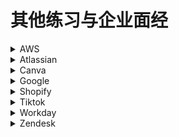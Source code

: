 # 其他练习与企业面经

<details>
<summary>AWS</summary>
</details>

<details>
<summary>Atlassian</summary>
</details>

<details>
<summary>Canva</summary>
</details>

<details>
<summary>Google</summary>
</details>

<details>
<summary>Shopify</summary>

https://www.xiakexing.me/forum.php?mod=viewthread&tid=22030  
面试流程。Shopify面试一共三轮，Recruiter Screen + Pair Programming + VO。 第二轮的Pair Programming很简单，主要考察的是你的coding style跟对歌programming的理解(例如说会不会使用design patterns)  

最后详细说一下VO的情况：  

Session 1: 跟一个developer Pair Programming。设计一个Robot系统，Robot支持键盘WS的指令可以向前后走，AD指令负责向左转和向右转。

Session 2: Technical Deep Dive: 跟一个Application Lead talk about 1-2 challenging/complex projects that you’ve worked on.

Session 3: Pair Programming with a Engineering Manager. 出了题目是是这个： https://github.com/emilybache/GildedRose-Refactoring-Kata  要求add a new feature 但实际上需要我写test cases并且refactor code。我没有搞清楚expection导致在写testcase的时候浪费了太多时间。最后因此没有拿到offer。
</details>

<details>
<summary>Tiktok</summary>
</details>

<details>
<summary>Workday</summary>
</details>

<details>
<summary>Zendesk</summary>
</details>
